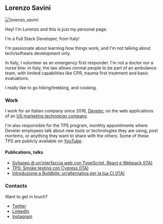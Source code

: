 ## Lorenzo Savini

![lorenzo_savini](https://user-images.githubusercontent.com/4234953/113507928-9634df80-954d-11eb-99d6-a3e0f17b356b.jpg)

Hey! I'm Lorenzo and this is just my personal page.

I'm a Full Stack Developer, from Italy!

I'm passionate about learning how things work, and I'm not talking about tech/software development only.

In Italy, I volunteer as an emergency first responder. I'm not a doctor nor a nurse btw: in Italy, the law allows normal people to be part of an ambulance team, with limited capabilities like CPR, trauma first treatment and basic evaluations. 

I really like to go hiking/trekking, and cooking.

### Work

I work for an Italian company since 2016, [Develer](develer.com), on the web applications of an [US marketing technology company](https://www.develer.com/en/case-studies/software-and-microservices-development-for-nextroll/).

I'm also responsible for the TPS program, monthly appointments where Develer employees talk about new tools or technologies they are using, post mortems, or anything they want to share with the others. Some of these TPS are publicly available on [YouTube](https://www.youtube.com/playlist?list=PLPGJdxeQ35eAHgEfkfChN_8gN5CJCF9tw).

#### Publications, talks

- [Sviluppo di un’interfaccia web con TypeScript, React e Webpack (ITA)](https://youtu.be/J55oIFzXxTA)
- [TPS: Smoke testing con Cypress (ITA)](https://youtu.be/xlatMuLAVDM)
- [Introduzione a Buildkite: un’alternativa per la tua CI (ITA)](https://youtu.be/woBINK14cGQ)

### Contacts

Want to get in touch?

- [Twitter](https://twitter.com/Savo_92)
- [LinkedIn](https://linkedin.com/in/lorenzosavini)
- [Instagram](https://www.instagram.com/lorenzo__s/)
